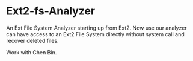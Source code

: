 # Ext2-fs-Analyzer
An Ext File System Analyzer starting up from Ext2. Now use our analyzer can have access to an Ext2 File System directly without system call and recover deleted files.


Work with  Chen Bin. 
